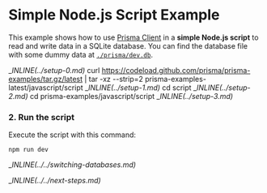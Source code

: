 # Simple Node.js Script Example

This example shows how to use [Prisma Client](https://www.prisma.io/docs/reference/tools-and-interfaces/prisma-client) in a **simple Node.js script** to read and write data in a SQLite database. You can find the database file with some dummy data at [`./prisma/dev.db`](./prisma/dev.db).

__INLINE(../_setup-0.md)__
curl https://codeload.github.com/prisma/prisma-examples/tar.gz/latest | tar -xz --strip=2 prisma-examples-latest/javascript/script
__INLINE(../_setup-1.md)__
cd script
__INLINE(../_setup-2.md)__
cd prisma-examples/javascript/script
__INLINE(../_setup-3.md)__

### 2. Run the script

Execute the script with this command: 

```
npm run dev
```

__INLINE(../../_switching-databases.md)__

__INLINE(../../_next-steps.md)__
